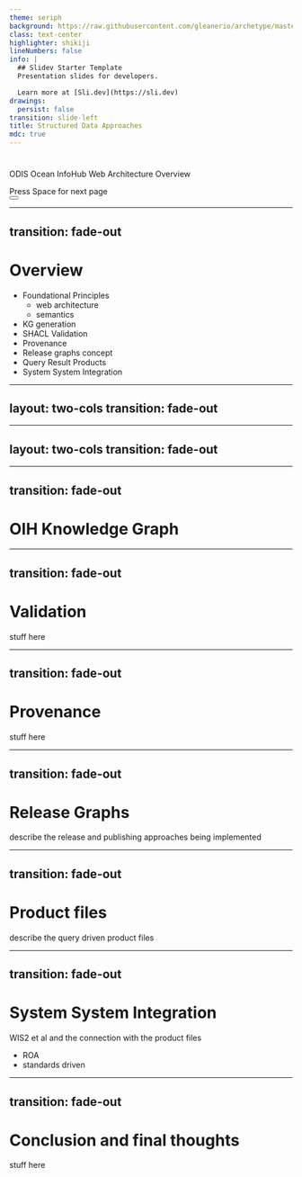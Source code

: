 ```yaml
---
theme: seriph
background: https://raw.githubusercontent.com/gleanerio/archetype/master/docs/images/ocean1v2crop.png
class: text-center
highlighter: shikiji
lineNumbers: false
info: |
  ## Slidev Starter Template
  Presentation slides for developers.

  Learn more at [Sli.dev](https://sli.dev)
drawings:
  persist: false
transition: slide-left
title: Structured Data Approaches 
mdc: true
---
```


# 

ODIS Ocean InfoHub Web Architecture Overview

<div class="pt-12">
  <span @click="$slidev.nav.next" class="px-2 py-1 rounded cursor-pointer" hover="bg-white bg-opacity-10">
    Press Space for next page <carbon:arrow-right class="inline"/>
  </span>
</div>

<div class="abs-br m-6 flex gap-2">
  <button @click="$slidev.nav.openInEditor()" title="Open in Editor" class="text-xl slidev-icon-btn opacity-50 !border-none !hover:text-white">
    <carbon:edit />
  </button>
  <a href="https://github.com/gleanerio/archetype/tree/master/networks/oceans" target="_blank" alt="GitHub" title="Open in GitHub"
    class="text-xl slidev-icon-btn opacity-50 !border-none !hover:text-white">
    <carbon-logo-github />
  </a>
</div>

<!--
The last comment block of each slide will be treated as slide notes. It will be visible and editable in Presenter Mode along with the slide. [Read more in the docs](https://sli.dev/guide/syntax.html#notes)
-->

---
transition: fade-out
---

# Overview

* Foundational Principles
  * web architecture
  * semantics
* KG generation
* SHACL Validation
* Provenance 
* Release graphs concept
* Query Result Products
* System System Integration

---
layout: two-cols
transition: fade-out
---


<template v-slot:default>

# Principles

Web Architecture for Discovery and Access

This is the "classic" approach often put forth as the canonical method for discovery.  
This approach expresses the use of sitemap.xml and optionally robots.txt as 
documents published to provide guidance for machine indexing.  

<img src="/images/discovery.svg" width="300" class=" rounded shadow" />

* The Robots Exclusion Protocol  (robots.txt) https://www.rfc-editor.org/rfc/rfc9309 and 
* Sitemap.xml https://www.sitemaps.org/protocol.html. 


</template>

<template v-slot:right>


 _OIH Implementation_

<img src="/images/odiscat.svg" width="300" class=" rounded shadow" />

The OIH approach used ODIS Catalogue as a community register for resources which 
are then exported to an operational list for indexing.

This is because OIH is a curated list of resources and not a crawl.

</template>


---
layout: two-cols
transition: fade-out
---

<template v-slot:default>

# Schema

schema.org

SOSO

GeoSPARQL

</template>

<template v-slot:right>

# Thematic Types

- Dataset
- Courses
- Experts and Institutions
- Vessels

</template>


---
transition: fade-out
---
#  OIH Knowledge Graph



---
transition: fade-out
---
# Validation
   
stuff here


---
transition: fade-out
---
# Provenance 
   
stuff here


---
transition: fade-out
---
# Release Graphs

describe the release and publishing approaches being implemented

---
transition: fade-out
---
# Product files

describe the query driven product files

---
transition: fade-out
---
# System System Integration

WIS2 et al and the connection with the product files

* ROA
* standards driven

---
transition: fade-out
---
# Conclusion and final thoughts
   
stuff here
